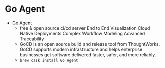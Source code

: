 # Go Agent
- [Go Agent](https://www.gocd.org/)
  -  free & open source ci/cd server  End to End Visualization  Cloud Native Deployments Complex Workflow Modeling Advanced Traceability
  - GoCD is an open source build and release tool from ThoughtWorks. GoCD supports modern infrastructure and helps enterprise businesses get software delivered faster, safer, and more reliably.
  - `brew cask install Go Agent`
